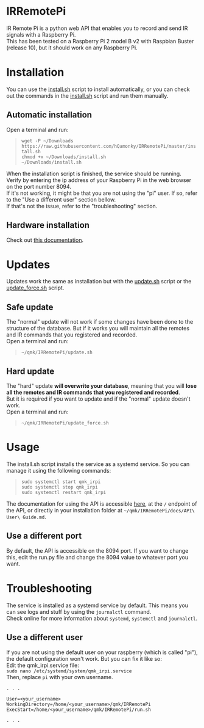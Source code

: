 # IRRemotePi
IR Remote Pi is a python web API that enables you to record and send IR signals with a Raspberry Pi.  
This has been tested on a Raspberry Pi 2 model B v2 with Raspbian Buster (release 10), but it should work on any Raspberry Pi.  

# Installation   
You can use the [install.sh](https://raw.githubusercontent.com/hQamonky/IRRemotePi/master/install.sh) script to install automatically, or you can check out the commands in the [install.sh](https://raw.githubusercontent.com/hQamonky/IRRemotePi/master/install.sh) script and run them manually.  

## Automatic installation
Open a terminal and run:  
> `wget -P ~/Downloads https://raw.githubusercontent.com/hQamonky/IRRemotePi/master/install.sh`  
> `chmod +x ~/Downloads/install.sh`  
> `~/Downloads/install.sh`  

When the installation script is finished, the service should be running.  
Verify by entering the ip address of your Raspberry Pi in the web browser on the port number 8094.    
If it's not working, it might be that you are not using the "pi" user. If so, refer to the "Use a different user" section bellow.  
If that's not the issue, refer to the "troubleshooting" section.  

## Hardware installation
Check out [this documentation](https://github.com/hQamonky/IRRemotePi/tree/master/docs/Hardware%20Installation.md).

# Updates
Updates work the same as installation but with the [update.sh](https://raw.githubusercontent.com/hQamonky/IRRemotePi/master/update.sh) script or the [update_force.sh](https://raw.githubusercontent.com/hQamonky/IRRemotePi/master/update_force.sh) script.  

## Safe update
The "normal" update will not work if some changes have been done to the structure of the database. But if it works you will maintain all the remotes and IR commands that you registered and recorded.  
Open a terminal and run:   
> `~/qmk/IRRemotePi/update.sh`  

## Hard update
The "hard" update **will overwrite your database**, meaning that you will **lose all the remotes and IR commands that you registered and recorded**.  
But it is required if you want to update and if the "normal" update doesn't work.  
Open a terminal and run:  
> `~/qmk/IRRemotePi/update_force.sh`  

# Usage
The install.sh script installs the service as a systemd service. So you can manage it using the following commands:  
> `sudo systemctl start qmk_irpi`    
> `sudo systemctl stop qmk_irpi`    
> `sudo systemctl restart qmk_irpi`  
    
The documentation for using the API is accessible [here](https://github.com/hQamonky/IRRemotePi/blob/master/docs/API%20User%20Guide.md), at the `/` endpoint of the API, or directly in your installation folder at `~/qmk/IRRemotePi/docs/API\ User\ Guide.md`.  

## Use a different port
By default, the API is accessible on the 8094 port. If you want to change this, edit the run.py file and change the 8094 value to whatever port you want.  

# Troubleshooting
The service is installed as a systemd service by default. This means you can see logs and stuff by using the `journalctl` command.  
Check online for more information about `systemd`, `systemctl` and `journalctl`.  

## Use a different user
If you are not using the default user on your raspberry (which is called "pi"), the default configuration won't work. But you can fix it like so:  
Edit the qmk_irpi.service file:   
`sudo nano /etc/systemd/system/qmk_irpi.service`  
Then, replace `pi` with your own username.  
```
. . . 

User=<your_username>
WorkingDirectory=/home/<your_username>/qmk/IRRemotePi
ExecStart=/home/<your_username>/qmk/IRRemotePi/run.sh

. . . 
```
